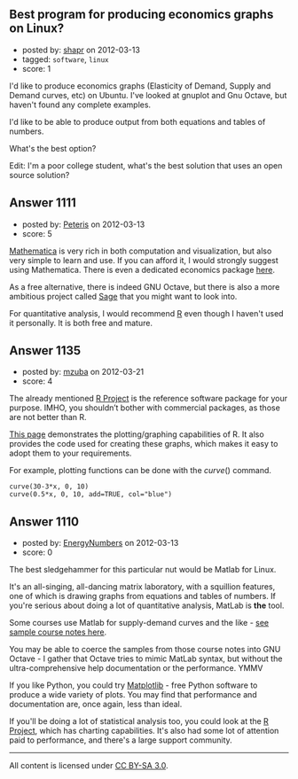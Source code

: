 ## Best program for producing economics graphs on Linux?

- posted by: [shapr](https://stackexchange.com/users/-1/784-shapr) on 2012-03-13
- tagged: `software`, `linux`
- score: 1

I'd like to produce economics graphs (Elasticity of Demand, Supply and Demand curves, etc) on Ubuntu.
I've looked at gnuplot and Gnu Octave, but haven't found any complete examples.

I'd like to be able to produce output from both equations and tables of numbers.

What's the best option?

Edit: I'm a poor college student, what's the best solution that uses an open source solution?


## Answer 1111

- posted by: [Peteris](https://stackexchange.com/users/-1/486-peteris) on 2012-03-13
- score: 5

[Mathematica](http://wolfram.com/mathematica) is very rich in both computation and visualization, but also very simple to learn and use. If you can afford it, I would strongly suggest using Mathematica. There is even a dedicated economics package [here](http://www.wolfram.com/solutions/industry/economics/).

As a free alternative, there is indeed GNU Octave, but there is also a more ambitious project called [Sage](http://www.sagemath.org/) that you might want to look into.

For quantitative analysis, I would recommend [R](http://www.r-project.org/) even though I haven't used it personally. It is both free and mature.


## Answer 1135

- posted by: [mzuba](https://stackexchange.com/users/-1/219-mzuba) on 2012-03-21
- score: 4

The already mentioned [R Project](http://www.r-project.org/) is the reference software package for your purpose. IMHO, you shouldn’t bother with commercial packages, as those are not better than R. 

[This page](http://addictedtor.free.fr/graphiques/thumbs.php) demonstrates the plotting/graphing capabilities of R. It also provides the code used for creating these graphs, which makes it easy to adopt them to your requirements.

For example, plotting functions can be done with the $curve()$ command.

    curve(30-3*x, 0, 10)
    curve(0.5*x, 0, 10, add=TRUE, col="blue")


## Answer 1110

- posted by: [EnergyNumbers](https://stackexchange.com/users/-1/104-energynumbers) on 2012-03-13
- score: 0

<p>The best sledgehammer for this particular nut would be Matlab for Linux.</p>

<p>It's an all-singing, all-dancing matrix laboratory, with a squillion features, one of which is drawing graphs from equations and tables of numbers. If you're serious about doing a lot of quantitative analysis, MatLab is <strong>the</strong> tool.</p>

<p>Some courses use Matlab for supply-demand curves and the like - <a href="http://cs.wellesley.edu/~cs112/assignments/assign5/assign5.html" rel="nofollow">see sample course notes here</a>.</p>

<p>You may be able to coerce the samples from those course notes into GNU Octave - I gather that Octave tries to mimic MatLab syntax, but without the ultra-comprehensive help documentation or the performance. YMMV</p>

<p>If you like Python, you could try <a href="http://matplotlib.sourceforge.net/index.html" rel="nofollow">Matplotlib</a> - free Python software to produce a wide variety of plots. You may find that performance and documentation are, once again, less than ideal.</p>

<p>If you'll be doing a lot of statistical analysis too, you could look at the <a href="http://www.r-project.org/" rel="nofollow">R Project</a>, which has charting capabilities. It's also had some lot of attention paid to performance, and there's a large support community.</p>




---

All content is licensed under [CC BY-SA 3.0](https://creativecommons.org/licenses/by-sa/3.0/).
